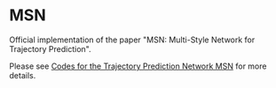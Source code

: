 <!--
 * @Author: Beihao Xia
 * @Date: 2023-03-01 15:58:16
 * @LastEditors: Beihao Xia
 * @LastEditTime: 2023-03-14 14:37:15
 * @Description: file content
 * @Github: https://northocean.github.io
 * Copyright 2023 Beihao Xia, All Rights Reserved.
-->

# MSN

Official implementation of the paper "MSN: Multi-Style Network for Trajectory Prediction".

Please see [Codes for the Trajectory Prediction Network MSN](https://NorthOcean.github.io/2022-06-30-msn/) for more details.

